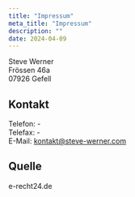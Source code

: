 ```yaml
---
title: "Impressum"
meta_title: "Impressum"
description: ""
date: 2024-04-09
---
```



Steve Werner\
Frössen 46a\
07926 Gefell

## Kontakt
Telefon: -\
Telefax: -\
E-Mail: kontakt@steve-werner.com

## Quelle
e-recht24.de